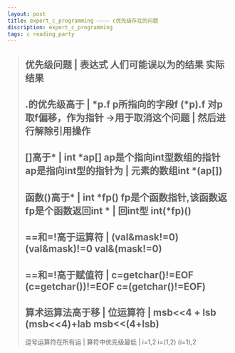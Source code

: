 ```yaml
---
layout: post
title: expert_c_programming ———— c优先级存在的问题
discription: expert_c_programming 
tags: c reading_party
---
```


> 优先级问题         |  表达式           人们可能误以为的结果       实际结果
> -------------------------------------------------------------------------------
> .的优先级高于      |  \*p.f            p所指向的字段f (\*p).f     对p取f偏移，作为指针
> ->用于取消这个问题 |                                              然后进行解除引用操作
> -------------------------------------------------------------------------------
> []高于\*           |  int \*ap[]       ap是个指向int型数组的指针  ap是指向int型的指针为
>                    |                                              元素的数组int \*(ap[])
> -------------------------------------------------------------------------------
> 函数()高于\*       |  int \*fp()       fp是个函数指针,该函数返    fp是个函数返回int *
>                    |                   回int型 int(*fp)()
> ----------------------------------------------------------------------------
> ==和=!高于运算符   |  (val&mask!=0)    (val&mask)!=0              val&(mask!=0)
> ----------------------------------------------------------------------------
> ==和=!高于赋值符   |  c=getchar()!=EOF (c=getchar())!=EOF         c=(getchar()!=EOF)
> ----------------------------------------------------------------------------
> 算术运算法高于移   |
> 位运算符           |  msb<<4 + lsb     (msb<<4)+lab               msb<<(4+lsb)
> ----------------------------------------------------------------------------
> 逗号运算符在所有运 |
> 算符中优先级最低   |  i=1,2            i=(1,2)                    (i=1),2

